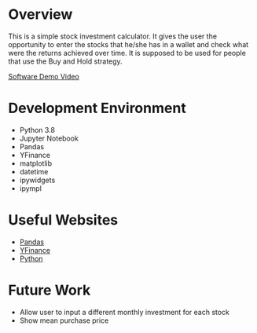 # Overview

This is a simple stock investment calculator. It gives the user the opportunity to enter the stocks that he/she has in a wallet and check what were the returns achieved over time. It is supposed to be used for people that use the Buy and Hold strategy.

[Software Demo Video](https://youtu.be/NYbpeqjYjKk)

# Development Environment

* Python 3.8
* Jupyter Notebook
* Pandas
* YFinance
* matplotlib
* datetime
* ipywidgets
* ipympl


# Useful Websites

* [Pandas](https://pandas.pydata.org/docs/)
* [YFinance](https://pypi.org/project/yfinance/)
* [Python](https://www.python.org/)

# Future Work

* Allow user to input a different monthly investment for each stock
* Show mean purchase price
